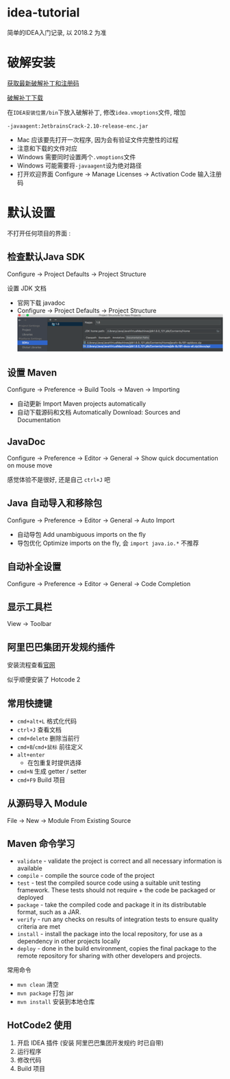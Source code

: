 # idea-tutorial
简单的IDEA入门记录, 以 2018.2 为准

# 破解安装
[获取最新破解补丁和注册码](http://idea.lanyus.com/)

[破解补丁下载](http://idea.lanyus.com/jar/JetbrainsCrack-2.10-release-enc.jar)

在`IDEA安装位置/bin`下放入破解补丁, 修改`idea.vmoptions`文件, 增加
```
-javaagent:JetbrainsCrack-2.10-release-enc.jar
```
+ Mac 应该要先打开一次程序, 因为会有验证文件完整性的过程
+ 注意和下载的文件对应
+ Windows 需要同时设置两个`.vmoptions`文件
+ Windows 可能需要将`-javaagent`设为绝对路径
+ 打开欢迎界面 Configure -> Manage Licenses -> Activation Code 输入注册码

# 默认设置
不打开任何项目的界面 : 

## 检查默认Java SDK
Configure -> Project Defaults -> Project Structure

设置 JDK 文档
+ 官网下载 javadoc
+ Configure -> Project Defaults -> Project Structure 
![javadoc](imgs/javadoc.png)

## 设置 Maven 
Configure -> Preference -> Build Tools -> Maven -> Importing
+ 自动更新 Import Maven projects automatically
+ 自动下载源码和文档 Automatically Download: Sources and Documentation

## JavaDoc
Configure -> Preference -> Editor -> General -> Show quick documentation on mouse move

感觉体验不是很好, 还是自己 `ctrl+J` 吧

## Java 自动导入和移除包
Configure -> Preference -> Editor -> General -> Auto Import
+ 自动导包 Add unambiguous imports on the fly
+ 导包优化 Optimize imports on the fly, 会 `import java.io.*` 不推荐 

## 自动补全设置
Configure -> Preference -> Editor -> General -> Code Completion

## 显示工具栏
View -> Toolbar

## 阿里巴巴集团开发规约插件
安装流程查看[官网](http://ide.alibaba-inc.com/)

似乎顺便安装了 Hotcode 2

## 常用快捷键
+ `cmd+alt+L` 格式化代码
+ `ctrl+J` 查看文档
+ `cmd+delete` 删除当前行
+ `cmd+B`/`cmd+鼠标` 前往定义
+ `alt+enter`
    + 在包重复时提供选择
+ `cmd+N` 生成 getter / setter 
+ `cmd+F9` Build 项目

## 从源码导入 Module
File -> New -> Module From Existing Source 

## Maven 命令学习
+ `validate` - validate the project is correct and all necessary information is available
+ `compile` - compile the source code of the project
+ `test` - test the compiled source code using a suitable unit testing framework. These tests should not require + the code be packaged or deployed
+ `package` - take the compiled code and package it in its distributable format, such as a JAR.
+ `verify` - run any checks on results of integration tests to ensure quality criteria are met
+ `install` - install the package into the local repository, for use as a dependency in other projects locally
+ `deploy` - done in the build environment, copies the final package to the remote repository for sharing with other developers and projects.

常用命令
+ `mvn clean` 清空
+ `mvn package` 打包 jar
+ `mvn install` 安装到本地仓库


## HotCode2 使用
1. 开启 IDEA 插件 (安装 阿里巴巴集团开发规约 时已自带)
2. 运行程序
3. 修改代码
4. Build 项目

